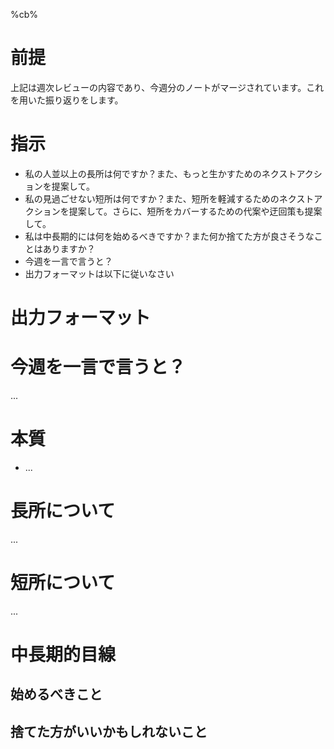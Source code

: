%cb%

# 前提
上記は週次レビューの内容であり、今週分のノートがマージされています。これを用いた振り返りをします。

# 指示
- 私の人並以上の長所は何ですか？また、もっと生かすためのネクストアクションを提案して。
- 私の見過ごせない短所は何ですか？また、短所を軽減するためのネクストアクションを提案して。さらに、短所をカバーするための代案や迂回策も提案して。
- 私は中長期的には何を始めるべきですか？また何か捨てた方が良さそうなことはありますか？
- 今週を一言で言うと？
- 出力フォーマットは以下に従いなさい

# 出力フォーマット

# 今週を一言で言うと？
...

# 本質
- ...

# 長所について
...

# 短所について
...

# 中長期的目線

## 始めるべきこと

## 捨てた方がいいかもしれないこと
